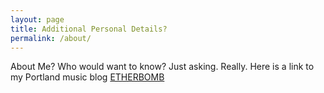 ```yaml
---
layout: page
title: Additional Personal Details?
permalink: /about/
---
```


About Me? Who would want to know? Just asking. Really.
Here is a link to my Portland music blog [ETHERBOMB](http://www.etherbomb.com/ "Portland Music Blog")
